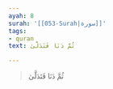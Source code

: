 ```yaml
---
ayah: 8
surah: '[[053-Surah|سورة]]'
tags:
- quran
text: ثُمَّ دَنَا فَتَدَلَّىٰ

---
```

> ثُمَّ دَنَا فَتَدَلَّىٰ
